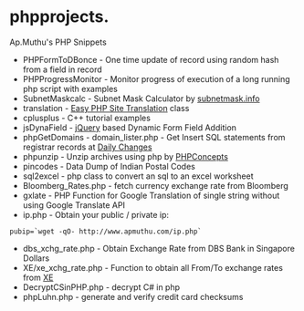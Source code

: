 phpprojects. 
===========

Ap.Muthu's PHP Snippets

* PHPFormToDBonce - One time update of record using random hash from a field in record
* PHPProgressMonitor - Monitor progress of execution of a long running php script with examples
* SubnetMaskcalc - Subnet Mask Calculator by [subnetmask.info](http://www.subnetmask.info)
* translation - [Easy PHP Site Translation](http://tympanus.net/codrops/2009/12/30/easy-php-site-translation/) class
* cplusplus - C++ tutorial examples
* jsDynaField - [jQuery](https://jquery.org/) based Dynamic Form Field Addition
* phpGetDomains - domain_lister.php - Get Insert SQL statements from registrar records at [Daily Changes](http://www.dailychanges.com)
* phpunzip - Unzip archives using php by [PHPConcepts](http://www.phpconcept.net)
* pincodes - Data Dump of Indian Postal Codes
* sql2excel - php class to convert an sql to an excel worksheet
* Bloomberg_Rates.php - fetch currency exchange rate from Bloomberg
* gxlate - PHP Function for Google Translation of single string without using Google Translate API
* ip.php - Obtain your public / private ip:
````
pubip=`wget -qO- http://www.apmuthu.com/ip.php`
````
* dbs_xchg_rate.php - Obtain Exchange Rate from DBS Bank in Singapore Dollars
* XE/xe_xchg_rate.php - Function to obtain all From/To exchange rates from [XE](http://www.xe.com)
* DecryptCSinPHP.php - decrypt C# in php
* phpLuhn.php - generate and verify credit card checksums
